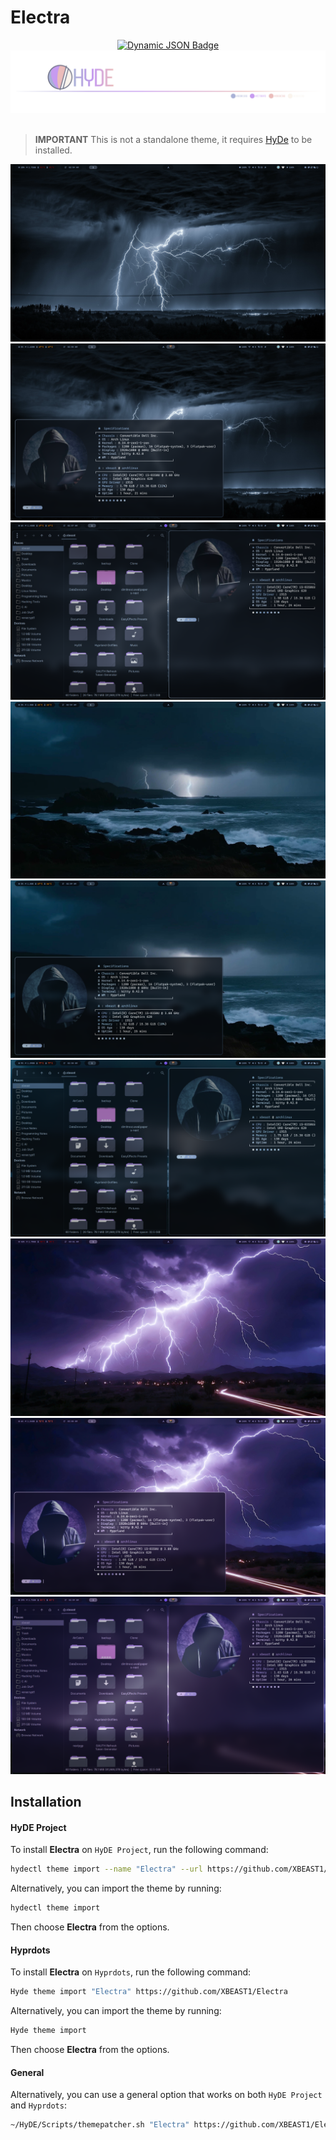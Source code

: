 # Electra

<div align="center">
    <a href="https://discord.gg/AYbJ9MJez7">
        <img alt="Dynamic JSON Badge" src="https://img.shields.io/badge/dynamic/json?url=https%3A%2F%2Fdiscordapp.com%2Fapi%2Finvites%2FmT5YqjaJFh%3Fwith_counts%3Dtrue&query=%24.approximate_member_count&suffix=%20members&style=for-the-badge&logo=discord&logoSize=auto&label=The%20HyDe%20Project&labelColor=ebbcba&color=c79bf0">    
    </a>
</div>
<div align="center"><img src="https://raw.githubusercontent.com/prasanthrangan/hyprdots/main/Source/assets/hyde_banner.png"><br><br></div>

> **IMPORTANT**
> This is not a standalone theme, it requires [HyDe](https://github.com/HyDE-Project/HyDE) to be installed.

![t1](./screenshots/ss_1.png)
![t2](./screenshots/ss_2.png)
![t3](./screenshots/ss_3.png)
![t1](./screenshots/ss_4.png)
![t2](./screenshots/ss_5.png)
![t3](./screenshots/ss_6.png)
![t1](./screenshots/ss_7.png)
![t2](./screenshots/ss_8.png)
![t3](./screenshots/ss_9.png)

## Installation

#### HyDE Project
To install **Electra** on `HyDE Project`, run the following command:
```sh
hydectl theme import --name "Electra" --url https://github.com/XBEAST1/Electra
```

Alternatively, you can import the theme by running:
```sh
hydectl theme import
```

Then choose **Electra** from the options.

#### Hyprdots
To install **Electra** on `Hyprdots`, run the following command:

```sh
Hyde theme import "Electra" https://github.com/XBEAST1/Electra
```

Alternatively, you can import the theme by running:
```sh
Hyde theme import
```

Then choose **Electra** from the options.

#### General
Alternatively, you can use a general option that works on both `HyDE Project` and `Hyprdots`:
```sh
~/HyDE/Scripts/themepatcher.sh "Electra" https://github.com/XBEAST1/Electra
```